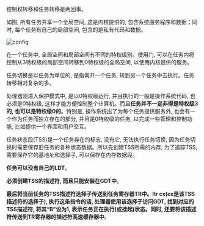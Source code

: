 控制权转移和任务转移是两回事。

如图, 所有任务共享一个全局空间, 这是内核提供的, 包含系统服务程序和数据；同时, 每个任务有自己的局部空间, 包含的是私有代码和数据。

![config](images/1.png)

在一个任务中, 全局空间和局部空间有不同的特权级别。使用门, 可以在任务内将控制从3特权级的局部空间转移到0特权级的全局空间, 以使用内核提供的服务。

任务切换是以任务为单位的, 是指离开一个任务, 转到另一个任务中去执行。任务转移相对复杂的多。

处理器刚进入保护模式中, 是以0特权级运行, 并且执行的一般是操作系统代码, 也必须是0特权级, 这样才能方便控制整个计算机。而且**任务并不一定非得是特权级3的, 也可以是特权级0的**。特别是, 操作系统出了为每个任务提供服务外, 也会有一个作为任务而独立存在的部分, 并且是0特权级的任务, 以完成一些管理和控制功能, 比如提供一个界面和用户交互。

任务状态段(TSS)是一个任务存在的标志, 没有它, 无法执行任务切换, 因为任务切换时需要保存旧任务的各种状态数据。所以先创建TSS所需的内存, 为了追踪TSS, 需要保存它的基地址和选择子, 可以保存在内存数据段。

**任务可以没有自己的LDT**。

**必须创建TSS的描述符, 而且只能安装在GDT中**。

**最后将当前任务的TSS描述符选择子传送到任务寄存器TR中。ltr cx(cx是该TSS描述符的选择子), 执行这条指令的话, 处理器使用该选择子访问GDT, 找到对应的TSS描述符, 将其“B”设为1, 表示任务正在执行(或挂起)状态。同时, 还要将该描述符传送到TR寄存器的描述符高速缓存器中**。

